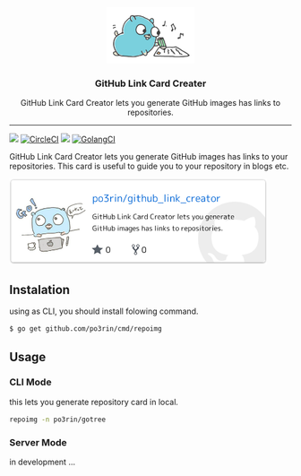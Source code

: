 <p align="center">
  <img alt="GoReleaser Logo" src="src/gopher.jpg" height="100"/>
  <h3 align="center">GitHub Link Card Creater</h3>
  <p align="center">GitHub Link Card Creator lets you generate GitHub images has links to repositories.</p>
</p>

---

<img src="https://img.shields.io/badge/go-v1.11-blue.svg"/> [![CircleCI](https://circleci.com/gh/po3rin/github_link_creator.svg?style=shield)](https://circleci.com/gh/po3rin/github_link_creator) <a href="https://codeclimate.com/github/po3rin/github_link_creator/maintainability"><img src="https://api.codeclimate.com/v1/badges/174111b317186d299133/maintainability" /></a> [![GolangCI](https://golangci.com/badges/github.com/po3rin/github_link_creator.svg)](https://golangci.com)

GitHub Link Card Creator lets you generate GitHub images has links to your repositories. This card is useful to guide you to your repository in blogs etc.

<a href="https://github.com/po3rin/github_link_creator"><img src="example_card.png" width="460px"/></a>

## Instalation

using as CLI, you should install folowing command.

```bash
$ go get github.com/po3rin/cmd/repoimg
```

## Usage

### CLI Mode

this lets you generate repository card in local.

```bash
repoimg -n po3rin/gotree
```

### Server Mode

in development ...
